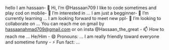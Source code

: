 hello I am hassaan- 👋 Hi, I’m @Hassaan709
I like to code sometimes and play cod on mobile- 👀 I’m interested in ...
I am just a begginner- 🌱 I’m currently learning ...
I am looking forward to meet new ppl- 💞️ I’m looking to collaborate on ...
You can reach me on gmail by hassaanahmad709@gmail.com or on insta @Hassaan_the_great - 📫 How to reach me ...
He/Him - 😄 Pronouns: ...
I am really friendly toward everyone and sometime funny - ⚡ Fun fact: ...


<!---
Hassaan709/Hassaan709 is a ✨ special ✨ repository because its `README.md` (this file) appears on your GitHub profile.
You can click the Preview link to take a look at your changes.
--->

